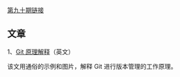 [第九十期链接](https://github.com/ruanyf/weekly/blob/master/docs/issue-90.md)

## 文章

1、[Git 原理解释](https://codewords.recurse.com/issues/two/git-from-the-inside-out)（英文）

该文用通俗的示例和图片，解释 Git 进行版本管理的工作原理。


